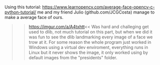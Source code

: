 Using this tutorial: https://www.learnopencv.com/average-face-opencv-c-python-tutorial/ me and my friend Julio (github.com/JCGCosta) manage to make a average face of ours.
>>https://imgur.com/a/A4txhtt<<
Was hard and challeging get used to dlib, not much tutorial on this part, but when we did it was fun to see the dlib landmarking every image of a face we trow at it. 
For some reason the whole program just worked in Windows using a virtual dev enviroment, everything runs in Linux but it never shows the image, it only worked using by 
default images from the "presidents" folder.

